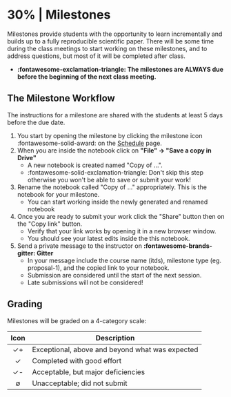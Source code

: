 # 30% | Milestones

Milestones provide students with the opportunity to learn incrementally and builds up to a fully reproducible scientific paper. There will be some time during the class meetings to start working on these milestones, and to address questions, but most of it will be completed after class.

- **:fontawesome-exclamation-triangle: The milestones are ALWAYS due before the beginning of the next class meeting.**

## The Milestone Workflow
The instructions for a milestone are shared with the students at least 5 days before the due date.

1. You start by opening the milestone by clicking the milestone icon :fontawesome-solid-award: on the [Schedule](../schedule.md) page.
2. When you are inside the notebook click on **"File" -> "Save a copy in Drive"**
    - A new notebook is created named "Copy of ...".
    - :fontawesome-solid-exclamation-triangle: Don't skip this step otherwise you won't be able to save or submit your work!
3. Rename the notebook called "Copy of ..." appropriately. This is the notebook for your milestone.
    - You can start working inside the newly generated and renamed notebook
4. Once you are ready to submit your work click the "Share" button then on the "Copy link" button.
    - Verify that your link works by opening it in a new browser window.
    - You should see your latest edits inside the this notebook.
5. Send a private message to the instructor on **:fontawesome-brands-gitter: Gitter**
    - In your message include the course name (itds), milestone type (eg. proposal-1), and the copied link to your notebook.
    - Submission are considered until the start of the next session.
    - Late submissions will not be considered!

## Grading
Milestones will be graded on a 4-category scale:

| Icon | Description                                     |
| :-:  | -                                               |
| ✓+   | Exceptional, above and beyond what was expected |
| ✓    | Completed with good effort                      |
| ✓-   | Acceptable, but major deficiencies              |
| ∅    | Unacceptable; did not submit                    |

